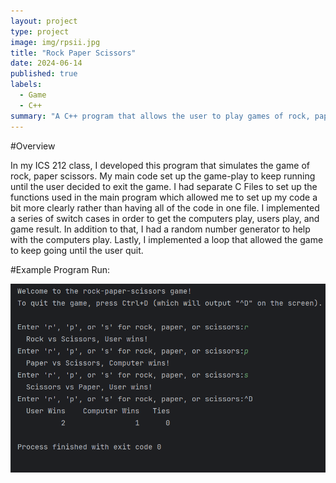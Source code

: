 ```yaml
---
layout: project
type: project
image: img/rpsii.jpg
title: "Rock Paper Scissors"
date: 2024-06-14
published: true
labels:
  - Game
  - C++
summary: "A C++ program that allows the user to play games of rock, paper, scissors."
---
```


#Overview

In my ICS 212 class, I developed this program that simulates the game of rock, paper scissors. My main code set up the game-play to keep running until the user decided to exit the game. I had separate C Files to set up the functions used in the main program which allowed me to set up my code a bit more clearly rather than having all of the code in one file.
I implemented a series of switch cases in order to get the computers play, users play, and game result. In addition to that, I had a random number generator to help with the computers play. Lastly, I implemented a loop that allowed the game to keep going until the user quit.

#Example Program Run:

<img src="../img/Screenshot 2024-09-12 003607.png"
      alt="The C-program runs games of rock-paper-scissors and prints the results when the user is done playing." >
